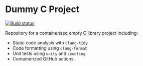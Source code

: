 
# Dummy C Project

[![Build status](https://github.com/lmapii/pkt/workflows/ci/badge.svg)](https://github.com/lmapii/pkt/actions)

Repository for a containerised empty C library project including:

- Static code analysis with `clang-tidy`
- Code formatting using `clang-format`
- Unit tests using `unity` and `ceedling`
- Containerized GitHub actions.

